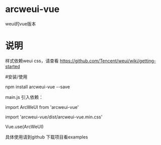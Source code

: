# arcweui-vue
weui的vue版本
# 说明
样式依赖weui css，请查看
https://github.com/Tencent/weui/wiki/getting-started
   
   <link rel="stylesheet" href="http://res.wx.qq.com/open/libs/weui/1.1.2/weui.min.css">
#安装/使用
  
   npm install arcweui-vue --save
   
   main.js 引入依赖：
   
   import ArcWeUI from 'arcweui-vue'
   
   import 'arcweui-vue/dist/arcweui-vue.min.css'
   
   Vue.use(ArcWeUI)
   
   具体使用请到github 下载项目看examples

